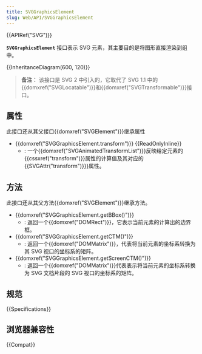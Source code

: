 ```yaml
---
title: SVGGraphicsElement
slug: Web/API/SVGGraphicsElement
---
```


{{APIRef("SVG")}}

**`SVGGraphicsElement`** 接口表示 SVG 元素，其主要目的是将图形直接渲染到组中。

{{InheritanceDiagram(600, 120)}}

> **备注：** 该接口是 SVG 2 中引入的，它取代了 SVG 1.1 中的{{domxref("SVGLocatable")}}和{{domxref("SVGTransformable")}}接口。

## 属性

此接口还从其父接口{{domxref("SVGElement")}}继承属性

- {{domxref("SVGGraphicsElement.transform")}} {{ReadOnlyInline}}
  - : 一个{{domxref("SVGAnimatedTransformList")}}反映给定元素的{{cssxref("transform")}}属性的计算值及其对应的{{SVGAttr("transform")}}}属性。

## 方法

此接口还从其父方法{{domxref("SVGElement")}}继承方法。

- {{domxref("SVGGraphicsElement.getBBox()")}}
  - : 返回一个{{domxref("DOMRect")}}，它表示当前元素的计算出的边界框。
- {{domxref("SVGGraphicsElement.getCTM()")}}
  - : 返回一个{{domxref("DOMMatrix")}}，代表将当前元素的坐标系转换为其 SVG 视口的坐标系的矩阵。
- {{domxref("SVGGraphicsElement.getScreenCTM()")}}
  - : 返回一个{{domxref("DOMMatrix")}}代表表示将当前元素的坐标系转换为 SVG 文档片段的 SVG 视口的坐标系的矩阵。

## 规范

{{Specifications}}

## 浏览器兼容性

{{Compat}}
